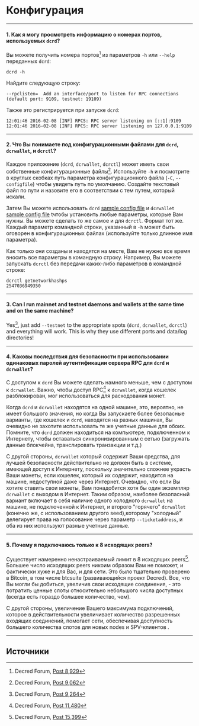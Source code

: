 # <i class="fa fa-desktop"></i> Конфигурация 

---

#### 1. Как я могу просмотреть информацию о номерах портов, используемых `dcrd`? 

Вы можете получить номера портов[^8929] из параметров `-h` или `--help` переданных `dcrd`:

```no-highlight
dcrd -h
```

Найдите следующую строку:

```no-highlight
--rpclisten=  Add an interface/port to listen for RPC connections (default port: 9109, testnet: 19109)
```

Также это регистрируется при запуске `dcrd`:

```no-highlight
12:01:46 2016-02-08 [INF] RPCS: RPC server listening on [::1]:9109
12:01:46 2016-02-08 [INF] RPCS: RPC server listening on 127.0.0.1:9109
```

---

#### 2. Что Вы понимаете под конфигурационными файлами для `dcrd`, `dcrwallet`, и `dcrctl`? 

Каждое приложение (`dcrd`, `dcrwallet`, `dcrctl`) может иметь свои собственные конфигурационные файлы[^9055]. Используйте `-h` и посмотрите в круглых скобках путь параметра конфигурационного файла (`-C`, `--configfile`) чтобы увидеть путь по умолчанию. Создайте текстовый файл по пути и назовите его в соответствии с тем путем, который искали.

Затем Вы можете использовать `dcrd` [sample config file](https://github.com/decred/dcrd/blob/master/sample-dcrd.conf) и `dcrwallet` [sample config file](https://github.com/decred/dcrwallet/blob/master/sample-dcrwallet.conf) tчтобы установить любые параметры, которые Вам нужны. Вы можете сделать то же самое и для `dcrctl`. Формат тот же. Каждый параметр командной строки, указанный в `-h` может быть оговорен в конфигурационных файлах (используйте только длинное имя параметра).

Как только они созданы и находятся на месте, Вам не нужно все время вносить все параметры в командную строку. Например, Вы можете запускать `dcrctl` без передачи каких-либо параметров в командной строке:

```no-highlight
dcrctl getnetworkhashps
2547036949350
```

---

#### 3. Can I run mainnet and testnet daemons and wallets at the same time and on the same machine? 

Yes[^9264], just add `--testnet` to the appropriate spots (`dcrd`, `dcrwallet`, `dcrctl`) and everything will work. This is why they use different ports and data/log directories!

---

#### 4. Каковы последствия для безопасности при использовании одинаковых паролей аутентификации сервера RPC для `dcrd` и `dcrwallet`? 

С доступом к `dcrd` Вы можете сделать намного меньше, чем с доступом к `dcrwallet`. Важно, чтобы доступ RPC[^11480] к `dcrwallet`, когда кошелек разблокирован, мог использоваться для расходования монет.

Когда `dcrd` и `dcrwallet` находятся на одной машине, это, вероятно, не имеет большого значения, но когда Вы запускаете более безопасные варианты, где кошелек и `dcrd`, находятся на разных машинах, Вы очевидно не захотите использовать те же учетные данные для обоих. Помните, что `dcrd` должен находиться на компьютере, подключенном к Интернету, чтобы оставаться синхронизированным с сетью (загружать данные блокчейна, транслировать транзакции и т.д.)

С другой стороны, `dcrwallet` который содержит Ваши средства, для лучшей безопасности действительно не должен быть в системе, имеющей доступ к Интернету, поскольку значительно сложнее украсть Ваши монеты, если кошелек, который их содержит, находится на машине, недоступной даже через Интернет. Очевидно, что если Вы хотите ставить свои монеты, Вам понадобится хотя бы один экземпляр `dcrwallet` с выходом в Интернет. Таким образом, наиболее безопасный вариант включает в себя наличие одного холодного `dcrwallet` на машине, не подключенной к Интернет, и второго "горячего" `dcrwallet` (конечно же, с использованием другого seed),которому  "холодный" делегирует права на голосование через параметр `--ticketaddress`, и оба из них используют разные учетные данные.

---

#### 5. Почему я подключаюсь только к 8 исходящих peers? 

Существует намеренно ненастраиваемый лимит в 8 исходящих peers[^15399]. Большее число исходящих peers никоим образом Вам не поможет, и фактически хуже и для Вас, и для сети. Это было тщательно проверено в Bitcoin, в том числе btcsuite (развивающийся проект Decred). Все, что Вы могли бы добиться, увеличив свои исходящие соединения, - это потратить ценные слоты относительно небольшого числа доступных (всегда есть гораздо большее количество, чем).

С другой стороны, увеличение Вашего максимума подключений, которое в действительности увеличивает количество разрешенных входящих соединений, помогает сети, обеспечивая доступность большего количества слотов для новых nodes и SPV-клиентов .

---

## <i class="fa fa-book"></i> Источники 

[^8929]: Decred Forum, [Post 8,929](https://forum.decred.org/threads/600/#post-8929)
[^9055]: Decred Forum, [Post 9,062](https://forum.decred.org/threads/472/page-12#post-9062)
[^9264]: Decred Forum, [Post 9,264](https://forum.decred.org/threads/626/#post-9264)
[^11480]: Decred Forum, [Post 11,480](https://forum.decred.org/threads/428/#post-11480)
[^15399]: Decred Forum, [Post 15,399](https://forum.decred.org/threads/1371/page-2#post-15399)

